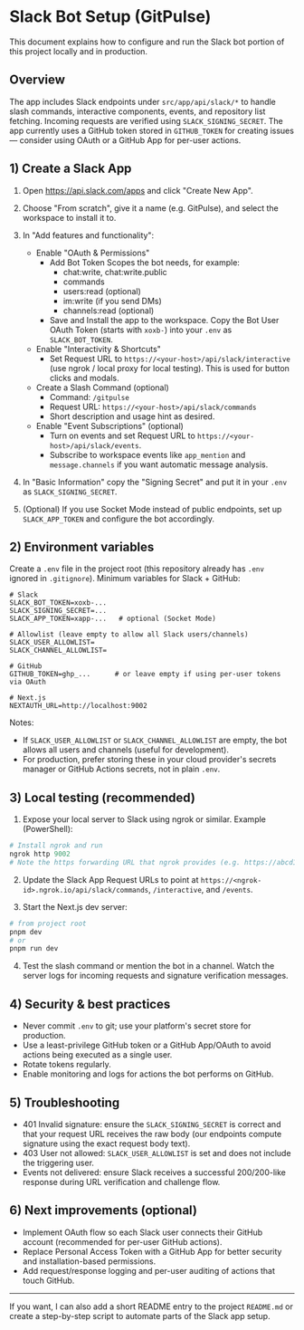 # Slack Bot Setup (GitPulse)

This document explains how to configure and run the Slack bot portion of this project locally and in production.

## Overview

The app includes Slack endpoints under `src/app/api/slack/*` to handle slash commands, interactive components, events, and repository list fetching. Incoming requests are verified using `SLACK_SIGNING_SECRET`. The app currently uses a GitHub token stored in `GITHUB_TOKEN` for creating issues — consider using OAuth or a GitHub App for per-user actions.

## 1) Create a Slack App

1. Open https://api.slack.com/apps and click "Create New App".
2. Choose "From scratch", give it a name (e.g. GitPulse), and select the workspace to install it to.
3. In "Add features and functionality":
   - Enable "OAuth & Permissions"
     - Add Bot Token Scopes the bot needs, for example:
       - chat:write, chat:write.public
       - commands
       - users:read (optional)
       - im:write (if you send DMs)
       - channels:read (optional)
     - Save and Install the app to the workspace. Copy the Bot User OAuth Token (starts with `xoxb-`) into your `.env` as `SLACK_BOT_TOKEN`.
   - Enable "Interactivity & Shortcuts"
     - Set Request URL to `https://<your-host>/api/slack/interactive` (use ngrok / local proxy for local testing). This is used for button clicks and modals.
   - Create a Slash Command (optional)
     - Command: `/gitpulse`
     - Request URL: `https://<your-host>/api/slack/commands`
     - Short description and usage hint as desired.
   - Enable "Event Subscriptions" (optional)
     - Turn on events and set Request URL to `https://<your-host>/api/slack/events`.
     - Subscribe to workspace events like `app_mention` and `message.channels` if you want automatic message analysis.

4. In "Basic Information" copy the "Signing Secret" and put it in your `.env` as `SLACK_SIGNING_SECRET`.

5. (Optional) If you use Socket Mode instead of public endpoints, set up `SLACK_APP_TOKEN` and configure the bot accordingly.

## 2) Environment variables

Create a `.env` file in the project root (this repository already has `.env` ignored in `.gitignore`). Minimum variables for Slack + GitHub:

```env
# Slack
SLACK_BOT_TOKEN=xoxb-...
SLACK_SIGNING_SECRET=...
SLACK_APP_TOKEN=xapp-...   # optional (Socket Mode)

# Allowlist (leave empty to allow all Slack users/channels)
SLACK_USER_ALLOWLIST=
SLACK_CHANNEL_ALLOWLIST=

# GitHub
GITHUB_TOKEN=ghp_...      # or leave empty if using per-user tokens via OAuth

# Next.js
NEXTAUTH_URL=http://localhost:9002
```

Notes:
- If `SLACK_USER_ALLOWLIST` or `SLACK_CHANNEL_ALLOWLIST` are empty, the bot allows all users and channels (useful for development).
- For production, prefer storing these in your cloud provider's secrets manager or GitHub Actions secrets, not in plain `.env`.

## 3) Local testing (recommended)

1. Expose your local server to Slack using ngrok or similar. Example (PowerShell):

```powershell
# Install ngrok and run
ngrok http 9002
# Note the https forwarding URL that ngrok provides (e.g. https://abcd1234.ngrok.io)
```

2. Update the Slack App Request URLs to point at `https://<ngrok-id>.ngrok.io/api/slack/commands`, `/interactive`, and `/events`.

3. Start the Next.js dev server:

```powershell
# from project root
pnpm dev
# or
pnpm run dev
```

4. Test the slash command or mention the bot in a channel. Watch the server logs for incoming requests and signature verification messages.

## 4) Security & best practices

- Never commit `.env` to git; use your platform's secret store for production.
- Use a least-privilege GitHub token or a GitHub App/OAuth to avoid actions being executed as a single user.
- Rotate tokens regularly.
- Enable monitoring and logs for actions the bot performs on GitHub.

## 5) Troubleshooting

- 401 Invalid signature: ensure the `SLACK_SIGNING_SECRET` is correct and that your request URL receives the raw body (our endpoints compute signature using the exact request body text).
- 403 User not allowed: `SLACK_USER_ALLOWLIST` is set and does not include the triggering user.
- Events not delivered: ensure Slack receives a successful 200/200-like response during URL verification and challenge flow.

## 6) Next improvements (optional)

- Implement OAuth flow so each Slack user connects their GitHub account (recommended for per-user GitHub actions).
- Replace Personal Access Token with a GitHub App for better security and installation-based permissions.
- Add request/response logging and per-user auditing of actions that touch GitHub.

---
If you want, I can also add a short README entry to the project `README.md` or create a step-by-step script to automate parts of the Slack app setup.

